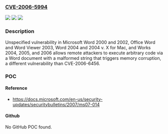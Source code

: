 ### [CVE-2006-5994](https://cve.mitre.org/cgi-bin/cvename.cgi?name=CVE-2006-5994)
![](https://img.shields.io/static/v1?label=Product&message=n%2Fa&color=blue)
![](https://img.shields.io/static/v1?label=Version&message=n%2Fa&color=blue)
![](https://img.shields.io/static/v1?label=Vulnerability&message=n%2Fa&color=brighgreen)

### Description

Unspecified vulnerability in Microsoft Word 2000 and 2002, Office Word and Word Viewer 2003, Word 2004 and 2004 v. X for Mac, and Works 2004, 2005, and 2006 allows remote attackers to execute arbitrary code via a Word document with a malformed string that triggers memory corruption, a different vulnerability than CVE-2006-6456.

### POC

#### Reference
- https://docs.microsoft.com/en-us/security-updates/securitybulletins/2007/ms07-014

#### Github
No GitHub POC found.

